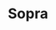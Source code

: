 ---
layout: partner
title: Sopra
spiel:
contact: 
tel: 
email:
website: www.soprasteria.com/
link: http://www.soprasteria.com/
logo: sopra_small.png
---